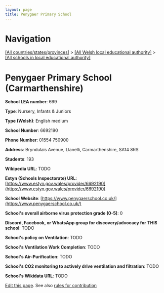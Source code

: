 ```yaml
---
layout: page
title: Penygaer Primary School
---
```

# Navigation

[[All countries/states/provinces]](../../..) > [[All Welsh local educational authority]](../..) > [[All schools in local educational authority]](..)

# Penygaer Primary School (Carmarthenshire)

**School LEA number**: 669

**Type**: Nursery, Infants & Juniors

**Type (Welsh)**: English medium

**School Number**: 6692190

**Phone Number**: 01554 750900

**Address**: Bryndulais Avenue, Llanelli, Carmarthenshire, SA14 8RS

**Students**: 193

**Wikipedia URL**: TODO

**Estyn (Schools Inspectorate) URL**: [https://www.estyn.gov.wales/provider/6692190](https://www.estyn.gov.wales/provider/6692190)

**School Website**: [https://www.penygaerschool.co.uk/](https://www.penygaerschool.co.uk/)

**School's overall airborne virus protection grade (0-5)**: 0

**Discord, Facebook, or WhatsApp group for discovery/advocacy for THIS school**: TODO

**School's policy on Ventilation**: TODO

**School's Ventilation Work Completion**: TODO

**School's Air-Purification**: TODO

**School's CO2 monitoring to actively drive ventilation and filtration**: TODO

**School's Wikidata URL**: TODO




[Edit this page](https://github.com/ventilate-schools/Wales/edit/prif/./Carmarthenshire/Penygaer_Primary_School.md). See also [rules for contribution](../../../contribution-rules/)